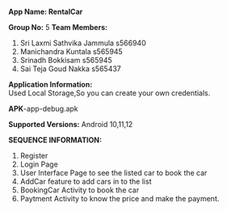 **App Name: RentalCar**<br>

**Group No:** 5
**Team Members:**<br>
1. Sri Laxmi Sathvika Jammula s566940
2. Manichandra Kuntala s565945
3. Srinadh Bokkisam s565945
4. Sai Teja Goud Nakka s565437

**Application Information:**<br>
Used Local Storage,So you can create your own credentials.

**APK**-app-debug.apk<br>

**Supported Versions:** Android 10,11,12<br>

**SEQUENCE INFORMATION:**<br>
 1. Register
 2. Login Page
 3. User Interface Page to see the listed car to book the car
 4. AddCar feature to add cars in to the list
 5. BookingCar Activity to book the car
 6. Paytment Activity to know the price and make the payment.
